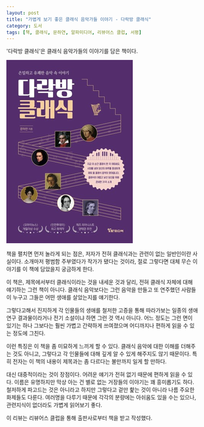 ```yaml
---
layout: post
title: "가볍게 보기 좋은 클래식 음악가들 이야기 - 다락방 클래식"
category: 도서
tags: [책, 클래식, 문하연, 알파미디어, 리뷰어스 클럽, 서평]
---
```


'다락방 클래식'은
클래식 음악가들의 이야기를 담은 책이다.

![표지](/images/attic-classic-book-h480.jpg)

책을 펼치면 먼저 놀라게 되는 점은, 저자가 전혀 클래식과는 관련이 없는 일반인이란 사실이다.
소개마저 평범함 주부였다가 작가가 됐다는 것이라,
절로 그렇다면 대체 무슨 이야기를 이 책에 담았을지 궁금하게 한다.

이 책은, 제목에서부터 클래식이라는 것을 내세운 것과 달리,
전혀 클래식 자체에 대해 얘기하는 그런 책이 아니다.
클래식 음악보다는 그런 음악을 만들고 또 연주했던 사람들이 누구고 그들은 어떤 생애를 살았는지를 얘기한다.

그렇다고해서 진지하게 각 인물들의 생애를 철저한 고증을 통해 따라가보는
일종의 생애 연구 결과물이라거나 전기 소설이냐 하면 그런 것 역시 아니다.
어느 정도는 그런 면이 있기는 하나 그보다는 훨씬 가볍고 간략하게 쓰여졌으며
어디까지나 편하게 읽을 수 있는 정도에 그친다.

이런 특징은 이 책을 좀 미묘하게 느끼게 할 수 있다.
클래식 음악에 대한 이해를 더해주는 것도 아니고,
그렇다고 각 인물들에 대해 깊게 알 수 있게 해주지도 않기 때문이다.
특히 전자는 이 책의 내용이 제목과는 좀 다르다는 불만까지 일게 할 만하다.

대신 대중적이라는 것이 장점이다.
어려운 얘기가 전혀 없기 때문에 편하게 읽을 수 있다.
이름은 유명하지만 막상 아는 건 별로 없는 거장들의 이야기는 꽤 흥미롭기도 하다.
철저하게 파고드는 것은 아니라고 하지만
그렇다고 겉만 핥는 것이 아니라 나름 주요한 화제들도 다룬다.
여러명을 다루기 때문에 각각의 분량에는 아쉬움도 있을 수는 있으나,
관련지식이 없더라도 가볍게 읽어보기 좋다.



<div class="im im-info">
이 리뷰는 리뷰어스 클럽을 통해 출판사로부터 책을 받고 작성했다.
</div>
